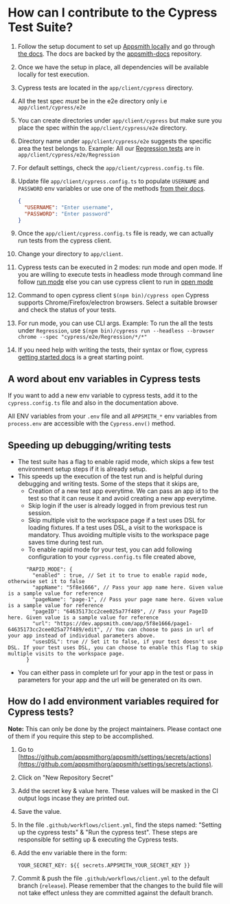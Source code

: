 # How can I contribute to the Cypress Test Suite?

1. Follow the setup document to set up [Appsmith locally](/contributions/ClientSetup.md) and go through [the docs](https://docs.appsmith.com). The docs are backed by the [appsmith-docs](https://github.com/appsmithorg/appsmith-docs) repository.

1. Once we have the setup in place, all dependencies will be available locally for test execution.

1. Cypress tests are located in the `app/client/cypress` directory.

1. All the test spec _must_ be in the e2e directory only i.e `app/client/cypress/e2e`

1. You can create directories under `app/client/cypress` but make sure you place the spec within the `app/client/cypress/e2e` directory.

1. Directory name under `app/client/cypress/e2e` suggests the specific area the test belongs to. Example: All our [Regression tests](<https://en.wikipedia.org/wiki/Smoke_testing_(software)>) are in `app/client/cypress/e2e/Regression`

1. For default settings, check the `app/client/cypress.config.ts` file.

1. Update file `app/client/cypress.config.ts` to populate `USERNAME` and `PASSWORD` env variables or use one of the methods [from their docs](https://docs.cypress.io/guides/guides/environment-variables.html#Setting).

   ```json
   {
     "USERNAME": "Enter username",
     "PASSWORD": "Enter password"
   }
   ```

1. Once the `app/client/cypress.config.ts` file is ready, we can actually run tests from the cypress client.

1. Change your directory to `app/client`.

1. Cypress tests can be executed in 2 modes: run mode and open mode.
   If you are willing to execute tests in headless mode through command line follow [run mode](https://docs.cypress.io/guides/guides/command-line.html#How-to-run-commands) else you can use cypress client to run in [open mode](https://docs.cypress.io/guides/guides/launching-browsers.html#Browsers)

1. Command to open cypress client `$(npm bin)/cypress open` Cypress supports Chrome/Firefox/electron browsers. Select a suitable browser and check the status of your tests.

1. For run mode, you can use CLI args. Example: To run the all the tests under `Regression`, use `$(npm bin)/cypress run --headless --browser chrome --spec "cypress/e2e/Regression/*/*"`

1. If you need help with writing the tests, their syntax or flow, cypress [getting started docs](https://docs.cypress.io/guides/core-concepts/introduction-to-cypress#What-you-ll-learn) is a great starting point.

## A word about env variables in Cypress tests

If you want to add a new env variable to cypress tests, add it to the `cypress.config.ts` file and also in the documentation above.

All ENV variables from your `.env` file and all `APPSMITH_*` env variables from `process.env` are accessible with the `Cypress.env()` method.

## Speeding up debugging/writing tests

- The test suite has a flag to enable rapid mode, which skips a few test environment setup steps if it is already setup.
- This speeds up the execution of the test run and is helpful during debugging and writing tests. Some of the steps that it skips are,
   - Creation of a new test app everytime. We can pass an app id to the test so that it can reuse it and avoid creating a new app everytime.
   - Skip login if the user is already logged in from previous test run session.
   - Skip multiple visit to the workspace page if a test uses DSL for loading fixtures. If a test uses DSL, a visit to the workspace is mandatory. Thus avoiding multiple visits to the workspace page saves time during test run.
   - To enable rapid mode for your test, you can add following configuration to your `cypress.config.ts` file created above,
```
      "RAPID_MODE": {
        "enabled" : true, // Set it to true to enable rapid mode, otherwise set it to false
        "appName": "5f8e1666", // Pass your app name here. Given value is a sample value for reference
        "pageName": "page-1", // Pass your page name here. Given value is a sample value for reference
        "pageID": "64635173cc2cee025a77f489", // Pass your PageID here. Given value is a sample value for reference
        "url": "https://dev.appsmith.com/app/5f8e1666/page1-64635173cc2cee025a77f489/edit", // You can choose to pass in url of your app instead of individual parameters above.
        "usesDSL": true // Set it to false, if your test doesn't use DSL. If your test uses DSL, you can choose to enable this flag to skip multiple visits to the workspace page.
      }
```
- You can either pass in complete url for your app in the test or pass in parameters for your app and the url will be generated on its own.

## How do I add environment variables required for Cypress tests?

**Note:** This can only be done by the project maintainers. Please contact one of them if you require this step to be accomplished.

1. Go to [https://github.com/appsmithorg/appsmith/settings/secrets/actions](https://github.com/appsmithorg/appsmith/settings/secrets/actions).
1. Click on "New Repository Secret"
1. Add the secret key & value here. These values will be masked in the CI output logs incase they are printed out.
1. Save the value.
1. In the file `.github/workflows/client.yml`, find the steps named: "Setting up the cypress tests" & "Run the cypress test". These steps are responsible for setting up & executing the Cypress tests.
1. Add the env variable there in the form:

   ```
   YOUR_SECRET_KEY: ${{ secrets.APPSMITH_YOUR_SECRET_KEY }}
   ```

1. Commit & push the file `.github/workflows/client.yml` to the default branch (`release`). Please remember that the changes to the build file will not take effect unless they are committed against the default branch.
